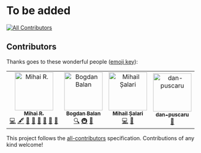# To be added
[![All Contributors](https://img.shields.io/badge/all_contributors-4-orange.svg?style=flat-square)](#contributors)
## Contributors

Thanks goes to these wonderful people ([emoji key](https://allcontributors.org/docs/en/emoji-key)):

<!-- ALL-CONTRIBUTORS-LIST:START - Do not remove or modify this section -->
<!-- prettier-ignore -->
<table>
    <tr>
        <td align="center">
          <a href="http://www.github.com/mihai-ro"><img src="https://avatars2.githubusercontent.com/u/15910058?v=4" width="100px;" alt="Mihai R." />
              <br /><sub><b>Mihai R.</b></sub></a>
          <br /><a href="https://github.com/ivoryio/factory/commits?author=mihai-ro" title="Code">💻</a> <a href="#content-mihai-ro" title="Content">🖋</a> <a href="https://github.com/ivoryio/factory/commits?author=mihai-ro" title="Documentation">📖</a> <a href="#ideas-mihai-ro" title="Ideas, Planning, & Feedback">🤔</a> <a href="#maintenance-mihai-ro" title="Maintenance">🚧</a> <a href="#plugin-mihai-ro" title="Plugin/utility libraries">🔌</a> <a href="#projectManagement-mihai-ro" title="Project Management">📆</a> <a href="#tool-mihai-ro" title="Tools">🔧</a></td>
        <td align="center">
            <a href="https://github.com/BvmvB"><img src="https://avatars1.githubusercontent.com/u/4242365?v=4" width="100px;" alt="Bogdan Balan" />
                <br /><sub><b>Bogdan Balan</b></sub></a>
            <br /><a href="#fundingFinding-BvmvB" title="Funding Finding">🔍</a> <a href="#infra-BvmvB" title="Infrastructure (Hosting, Build-Tools, etc)">🚇</a> <a href="#review-BvmvB" title="Reviewed Pull Requests">👀</a></td>
        <td align="center">
            <a href="https://github.com/msal96"><img src="https://avatars2.githubusercontent.com/u/38893975?v=4" width="100px;" alt="Mihail Șalari" />
                <br /><sub><b>Mihail Șalari</b></sub></a>
            <br /><a href="https://github.com/ivoryio/factory/commits?author=msal96" title="Code">💻</a> <a href="#maintenance-mihai-ro" title="Maintenance">🚧</a></td>
        <td align="center">
            <a href="https://github.com/dan-puscaru"> <img src="https://avatars2.githubusercontent.com/u/47970392?v=4" width="100px;" alt="dan-puscaru" />
                <br /><sub><b>dan-puscaru</b></sub></a>
            <br /><a href="#design-dan-puscaru" title="Design">🎨</a></td>
    </tr>
</table>

<!-- ALL-CONTRIBUTORS-LIST:END -->

This project follows the [all-contributors](https://github.com/all-contributors/all-contributors) specification. Contributions of any kind welcome!